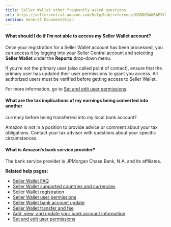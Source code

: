 ```yaml
---
title: Seller Wallet other frequently asked questions
url: https://sellercentral.amazon.com/help/hub/reference/G888Q5AWBAF3YX8B
section: General Documentation
---
```


#### What should I do if I’m not able to access my Seller Wallet account?

Once your registration for a Seller Wallet account has been processed, you can
access it by logging into your Seller Central account and selecting **Seller
Wallet** under the **Reports** drop-down menu.

If you’re not the primary user (also called point of contact), ensure that the
primary user has updated their user permissions to grant you access. All
authorized users must be verified before getting access to Seller Wallet.

For more information, go to [Set and edit user permissions](/gp/help/G901).

#### What are the tax implications of my earnings being converted into another
currency before being transferred into my local bank account?

Amazon is not in a position to provide advice or comment about your tax
obligations. Contact your tax advisor with questions about your specific
circumstances.

#### What is Amazon’s bank service provider?

The bank service provider is JPMorgan Chase Bank, N.A. and its affiliates.

**Related help pages:**

  * [Seller Wallet FAQ](/gp/help/GW57DZACAZGNREVQ)
  * [Seller Wallet supported countries and currencies](/gp/help/GKD4GS8VTWVYCWRH)
  * [Seller Wallet registration](/gp/help/GY2HWC8DQNU8NZJ2)
  * [Seller Wallet user permissions](/gp/help/GL3K2HCP4FDARB6C)
  * [Seller Wallet bank account update](/gp/help/GW74AYKCGANY96WK)
  * [Seller Wallet transfer and fee](/gp/help/GE8JLFJQBVYFZT6S)
  * [Add, view, and update your bank account information](/gp/help/GWHNLFB8G85QAZ5W)
  * [Set and edit user permissions](/gp/help/G901)

